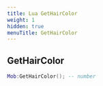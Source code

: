 ```yaml
---
title: Lua GetHairColor
weight: 1
hidden: true
menuTitle: GetHairColor
---
```

## GetHairColor
```lua
Mob:GetHairColor(); -- number
```